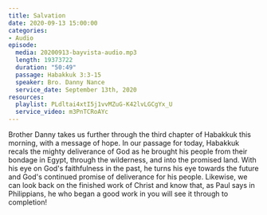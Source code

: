 ```yaml
---
title: Salvation
date: 2020-09-13 15:00:00
categories:
- Audio
episode:
  media: 20200913-bayvista-audio.mp3
  length: 19373722
  duration: "50:49"
  passage: Habakkuk 3:3-15
  speaker: Bro. Danny Nance
  service_date: September 13th, 2020
resources:
  playlist: PLdltai4xtI5j1vvMZuG-K42lvLGCgYx_U
  service_video: m3PnTCRoAYc
---
```

Brother Danny takes us further through the third chapter of Habakkuk this morning, with a message of hope.  In our passage for today, Habakkuk recals the mighty deliverance of God as he brought his people from their bondage in Egypt, through the wilderness, and into the promised land.  With his eye on God's faithfulness in the past, he turns his eye towards the future and God's continued promise of deliverance for his people.  Likewise, we can look back on the finished work of Christ and know that, as Paul says in Philippians, he who began a good work in you will see it through to completion!